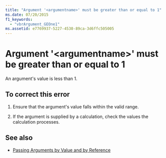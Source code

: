 ```yaml
---
title: "Argument '<argumentname>' must be greater than or equal to 1"
ms.date: 07/20/2015
f1_keywords: 
  - "vbrArgument_GEOne1"
ms.assetid: e7769937-5227-4530-89ca-3d6ffc505005
---
```

# Argument '\<argumentname>' must be greater than or equal to 1
An argument's value is less than 1.  
  
## To correct this error  
  
1.  Ensure that the argument's value falls within the valid range.  
  
2.  If the argument is supplied by a calculation, check the values the calculation processes.  
  
## See also
- [Passing Arguments by Value and by Reference](../../visual-basic/programming-guide/language-features/procedures/passing-arguments-by-value-and-by-reference.md)

